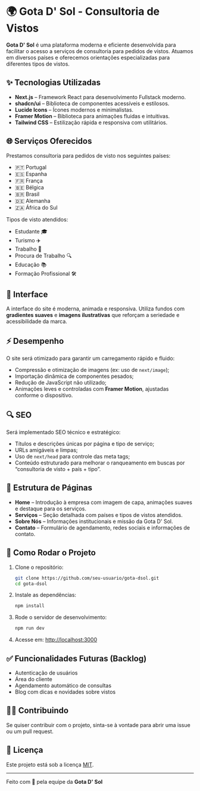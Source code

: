 
# 🌍 Gota D' Sol - Consultoria de Vistos

**Gota D' Sol** é uma plataforma moderna e eficiente desenvolvida para facilitar o acesso a serviços de consultoria para pedidos de vistos. Atuamos em diversos países e oferecemos orientações especializadas para diferentes tipos de vistos.

## ✨ Tecnologias Utilizadas

- **Next.js** – Framework React para desenvolvimento Fullstack moderno.
- **shadcn/ui** – Biblioteca de componentes acessíveis e estilosos.
- **Lucide Icons** – Ícones modernos e minimalistas.
- **Framer Motion** – Biblioteca para animações fluidas e intuitivas.
- **Tailwind CSS** – Estilização rápida e responsiva com utilitários.

## 🌐 Serviços Oferecidos

Prestamos consultoria para pedidos de visto nos seguintes países:

- 🇵🇹 Portugal  
- 🇪🇸 Espanha  
- 🇫🇷 França  
- 🇧🇪 Bélgica  
- 🇧🇷 Brasil  
- 🇩🇪 Alemanha  
- 🇿🇦 África do Sul

Tipos de visto atendidos:

- Estudante 🎓  
- Turismo ✈️  
- Trabalho 💼  
- Procura de Trabalho 🔍  
- Educação 📚  
- Formação Profissional 🛠️  

## 📸 Interface

A interface do site é moderna, animada e responsiva. Utiliza fundos com **gradientes suaves** e **imagens ilustrativas** que reforçam a seriedade e acessibilidade da marca.

## ⚡ Desempenho

O site será otimizado para garantir um carregamento rápido e fluido:
- Compressão e otimização de imagens (ex: uso de `next/image`);
- Importação dinâmica de componentes pesados;
- Redução de JavaScript não utilizado;
- Animações leves e controladas com **Framer Motion**, ajustadas conforme o dispositivo.

## 🔍 SEO

Será implementado SEO técnico e estratégico:
- Títulos e descrições únicas por página e tipo de serviço;
- URLs amigáveis e limpas;
- Uso de `next/head` para controle das meta tags;
- Conteúdo estruturado para melhorar o ranqueamento em buscas por “consultoria de visto + país + tipo”.

## 🧭 Estrutura de Páginas

- **Home** – Introdução à empresa com imagem de capa, animações suaves e destaque para os serviços.
- **Serviços** – Seção detalhada com países e tipos de vistos atendidos.
- **Sobre Nós** – Informações institucionais e missão da Gota D' Sol.
- **Contato** – Formulário de agendamento, redes sociais e informações de contato.

## 🚀 Como Rodar o Projeto

1. Clone o repositório:
   ```bash
   git clone https://github.com/seu-usuario/gota-dsol.git
   cd gota-dsol
   ```

2. Instale as dependências:
   ```bash
   npm install
   ```

3. Rode o servidor de desenvolvimento:
   ```bash
   npm run dev
   ```

4. Acesse em: [http://localhost:3000](http://localhost:3000)

## ✅ Funcionalidades Futuras (Backlog)

- Autenticação de usuários
- Área do cliente
- Agendamento automático de consultas
- Blog com dicas e novidades sobre vistos

## 🧑‍💻 Contribuindo

Se quiser contribuir com o projeto, sinta-se à vontade para abrir uma issue ou um pull request.

## 📄 Licença

Este projeto está sob a licença [MIT](LICENSE).

---

Feito com 💛 pela equipe da **Gota D' Sol**
